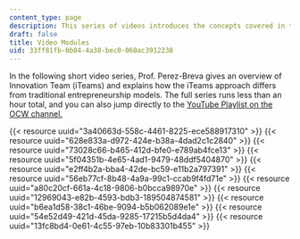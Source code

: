 ```yaml
---
content_type: page
description: This series of videos introduces the concepts covered in the course.
draft: false
title: Video Modules
uid: 33ff81fb-0b04-4a38-bec0-060ac3912238
---
```

In the following short video series, Prof. Perez-Breva gives an overview of Innovation Team (iTeams) and explains how the iTeams approach differs from traditional entrepreneurship models. The full series runs less than an hour total, and you can also jump directly to the [YouTube Playlist on the OCW channel.](https://www.youtube.com/playlist?list=PLUl4u3cNGP63FBm4EY4n6fh8dcUAnetzi)

{{< resource uuid="3a40663d-558c-4461-8225-ece588917310" >}}
{{< resource uuid="628e833a-d972-424e-b38a-4dad2c1c2840" >}}
{{< resource uuid="73028c66-b465-412d-bfe0-e789ab4fce13" >}}
{{< resource uuid="5f04351b-4e65-4ad1-9479-48ddf5404870" >}}
{{< resource uuid="e2ff4b2a-bba4-42de-bc59-e11b2a797391" >}}
{{< resource uuid="56eb77cf-8b48-4a9a-99c1-ccab9f4fd71e" >}}
{{< resource uuid="a80c20cf-661a-4c18-9806-b0bcca98970e" >}}
{{< resource uuid="12969043-e82b-4593-bdb3-189504874581" >}}
{{< resource uuid="b6ea1d58-38c1-46be-9094-b5b062089e1e" >}}
{{< resource uuid="54e52d49-421d-45da-9285-17215b5d4da4" >}}
{{< resource uuid="13fc8bd4-0e61-4c55-97eb-10b83301b455" >}}